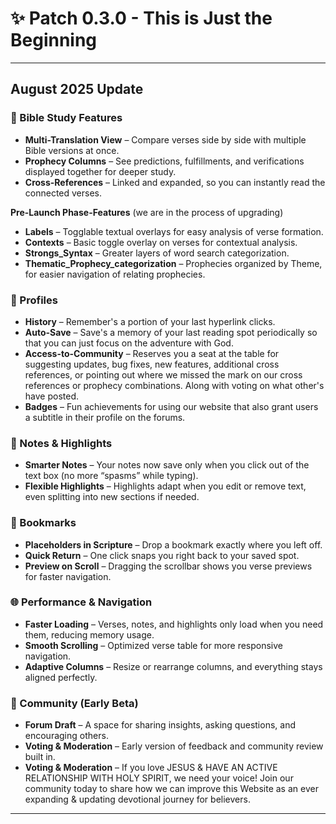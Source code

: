 # ✨ Patch 0.3.0 - This is Just the Beginning

---

## **August 2025 Update**

### 📖 Bible Study Features

* **Multi-Translation View** – Compare verses side by side with multiple Bible versions at once.
* **Prophecy Columns** – See predictions, fulfillments, and verifications displayed together for deeper study.
* **Cross-References** – Linked and expanded, so you can instantly read the connected verses.



**Pre-Launch Phase-Features**
(we are in the process of upgrading)

* **Labels** – Togglable textual overlays for easy analysis of verse formation.
* **Contexts** – Basic toggle overlay on verses for contextual analysis.
* **Strongs_Syntax** – Greater layers of word search categorization.
* **Thematic_Prophecy_categorization** – Prophecies organized by Theme, for easier navigation of relating prophecies.



### 📖 Profiles

* **History** – Remember's a portion of your last hyperlink clicks.
* **Auto-Save** – Save's a memory of your last reading spot periodically so that you can just focus on the adventure with God.
* **Access-to-Community** – Reserves you a seat at the table for suggesting updates, bug fixes, new features, additional cross references, or pointing out where we missed the mark on our cross references or prophecy combinations. Along with voting on what other's have posted.
* **Badges** – Fun achievements for using our website that also grant users a subtitle in their profile on the forums.



### 📝 Notes & Highlights

* **Smarter Notes** – Your notes now save only when you click out of the text box (no more “spasms” while typing).
* **Flexible Highlights** – Highlights adapt when you edit or remove text, even splitting into new sections if needed.



### 🔖 Bookmarks

* **Placeholders in Scripture** – Drop a bookmark exactly where you left off.
* **Quick Return** – One click snaps you right back to your saved spot.
* **Preview on Scroll** – Dragging the scrollbar shows you verse previews for faster navigation.



### 🌐 Performance & Navigation

* **Faster Loading** – Verses, notes, and highlights only load when you need them, reducing memory usage.
* **Smooth Scrolling** – Optimized verse table for more responsive navigation.
* **Adaptive Columns** – Resize or rearrange columns, and everything stays aligned perfectly.



### 💬 Community (Early Beta)

* **Forum Draft** – A space for sharing insights, asking questions, and encouraging others.
* **Voting & Moderation** – Early version of feedback and community review built in.
* **Voting & Moderation** – If you love JESUS & HAVE AN ACTIVE RELATIONSHIP WITH HOLY SPIRIT, we need your voice! Join our community today to share how we can improve this Website as an ever expanding & updating devotional journey for believers.

---
